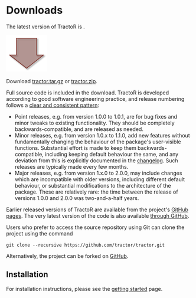 # Downloads

<div id="download-box">
  <p class="first">The latest version of TractoR is <span id="version"><!--LATEST--></span>.</p>
  <img src="download.png" alt="Download icon" />
  <p>Download <a href="#" onClick="_gaq.push(['_trackEvent', 'Downloads', 'Downloaded', 'tarball']); window.location.href='http://www.tractor-mri.org.uk/tractor.tar.gz'">tractor.tar.gz</a> or <a href="#" onClick="_gaq.push(['_trackEvent', 'Downloads', 'Downloaded', 'zipball']); window.location.href='http://www.tractor-mri.org.uk/tractor.zip'">tractor.zip</a>.</p>
</div>

Full source code is included in the download. TractoR is developed according to good software engineering practice, and release numbering follows a [clear and consistent pattern](http://semver.org):
  
- Point releases, e.g. from version 1.0.0 to 1.0.1, are for bug fixes and minor tweaks to existing functionality. They should be completely backwards-compatible, and are released as needed.
- Minor releases, e.g. from version 1.0.x to 1.1.0, add new features without fundamentally changing the behaviour of the package's user-visible functions. Substantial effort is made to keep them backwards-compatible, including keeping default behaviour the same, and any deviation from this is explicitly documented in the [changelog](changelog.html). Such releases are typically made every few months.
- Major releases, e.g. from version 1.x.0 to 2.0.0, may include changes which are incompatible with older versions, including different default behaviour, or substantial modifications to the architecture of the package. These are relatively rare: the time between the release of versions 1.0.0 and 2.0.0 was two-and-a-half years.

Earlier released versions of TractoR are available from the project's [GitHub pages](https://github.com/tractor/tractor/tags). The very latest version of the code is also available [through GitHub](https://github.com/tractor/tractor).

Users who prefer to access the source repository using Git can clone the project using the command

    git clone --recursive https://github.com/tractor/tractor.git

Alternatively, the project can be forked on [GitHub](https://github.com/tractor/tractor).

## Installation

For installation instructions, please see the [getting started](getting-started.html) page.
